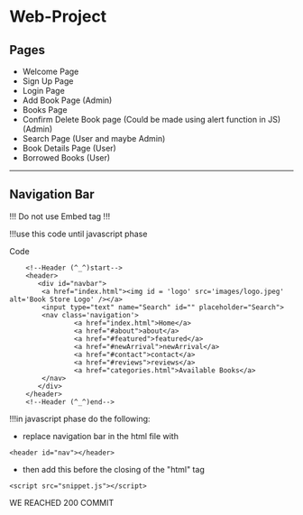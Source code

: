 # Web-Project

## Pages

- Welcome Page
- Sign Up Page
- Login Page
- Add Book Page (Admin)
- Books Page
- Confirm Delete Book page (Could be made using alert function in JS) (Admin)
- Search Page (User and maybe Admin)
- Book Details Page (User)
- Borrowed Books (User)

---

## Navigation Bar

!!! Do not use Embed tag !!!

!!!use this code until javascript phase

Code

```
    <!--Header (^_^)start-->
    <header>
       <div id="navbar">
        <a href="index.html"><img id = 'logo' src='images/logo.jpeg' alt='Book Store Logo' /></a>
        <input type="text" name="Search" id="" placeholder="Search">
        <nav class='navigation'>
                <a href="index.html">Home</a>
                <a href="#about">about</a>
                <a href="#featured">featured</a>
                <a href="#newArrival">newArrival</a>
                <a href="#contact">contact</a>
                <a href="#reviews">reviews</a>
                <a href="categories.html">Available Books</a>
        </nav>
       </div>
    </header>
    <!--Header (^_^)end-->

```

!!!in javascript phase do the following:

- replace navigation bar in the html file with

```
<header id="nav"></header>
```

- then add this before the closing of the "html" tag

```
<script src="snippet.js"></script>
```


WE REACHED 200 COMMIT
